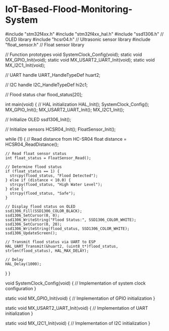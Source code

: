 # IoT-Based-Flood-Monitoring-System
#include "stm32f4xx.h"
#include "stm32f4xx_hal.h"
#include "ssd1306.h" // OLED library
#include "hcsr04.h" // Ultrasonic sensor library
#include "float_sensor.h" // Float sensor library

// Function prototypes
void SystemClock_Config(void);
static void MX_GPIO_Init(void);
static void MX_USART2_UART_Init(void);
static void MX_I2C1_Init(void);

// UART handle
UART_HandleTypeDef huart2;

// I2C handle
I2C_HandleTypeDef hi2c1;

// Flood status
char flood_status[20];

int main(void) {
  // HAL initialization
  HAL_Init();
  SystemClock_Config();
  MX_GPIO_Init();
  MX_USART2_UART_Init();
  MX_I2C1_Init();

  // Initialize OLED
  ssd1306_Init();

  // Initialize sensors
  HCSR04_Init();
  FloatSensor_Init();

  while (1) {
    // Read distance from HC-SR04
    float distance = HCSR04_ReadDistance();
    
    // Read float sensor status
    int float_status = FloatSensor_Read();

    // Determine flood status
    if (float_status == 1) {
      strcpy(flood_status, "Flood Detected");
    } else if (distance < 10.0) {
      strcpy(flood_status, "High Water Level");
    } else {
      strcpy(flood_status, "Safe");
    }

    // Display flood status on OLED
    ssd1306_Fill(SSD1306_COLOR_BLACK);
    ssd1306_SetCursor(0, 0);
    ssd1306_WriteString("Flood Status:", SSD1306_COLOR_WHITE);
    ssd1306_SetCursor(0, 20);
    ssd1306_WriteString(flood_status, SSD1306_COLOR_WHITE);
    ssd1306_UpdateScreen();

    // Transmit flood status via UART to ESP
    HAL_UART_Transmit(&huart2, (uint8_t*)flood_status, strlen(flood_status), HAL_MAX_DELAY);

    // Delay
    HAL_Delay(1000);
  }
}

void SystemClock_Config(void) {
  // Implementation of system clock configuration
}

static void MX_GPIO_Init(void) {
  // Implementation of GPIO initialization
}

static void
MX_USART2_UART_Init(void) {
  // Implementation of UART initialization
}

static void MX_I2C1_Init(void) {
  // Implementation of I2C initialization
}
